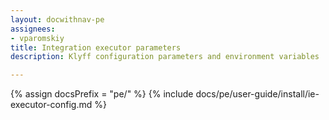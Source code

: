 ```yaml
---
layout: docwithnav-pe
assignees:
- vparomskiy
title: Integration executor parameters
description: Klyff configuration parameters and environment variables

---
```


{% assign docsPrefix = "pe/" %}
{% include docs/pe/user-guide/install/ie-executor-config.md %}
